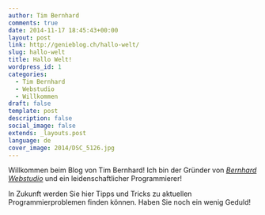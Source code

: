 ```yaml
---
author: Tim Bernhard
comments: true
date: 2014-11-17 18:45:43+00:00
layout: post
link: http://genieblog.ch/hallo-welt/
slug: hallo-welt
title: Hallo Welt!
wordpress_id: 1
categories:
  - Tim Bernhard
  - Webstudio 
  - Willkommen
draft: false
template: post
description: false
social_image: false
extends: _layouts.post
language: de
cover_image: 2014/DSC_5126.jpg
---
```


Willkommen beim Blog von Tim Bernhard! Ich bin der Gründer von _[Bernhard Webstudio](http://bernhard-webstudio.ch)_ und ein leidenschaftlicher Programmierer!

In Zukunft werden Sie hier Tipps und Tricks zu aktuellen Programmierproblemen finden können.
Haben Sie noch ein wenig Geduld!
